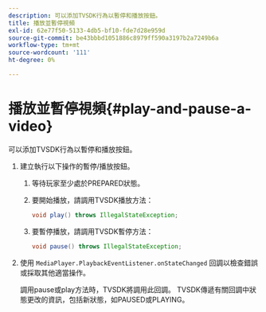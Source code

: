 ```yaml
---
description: 可以添加TVSDK行為以暫停和播放按鈕。
title: 播放並暫停視頻
exl-id: 62e77f50-5133-4db5-bf10-fde7d28e959d
source-git-commit: be43bbbd1051886c8979ff590a3197b2a7249b6a
workflow-type: tm+mt
source-wordcount: '111'
ht-degree: 0%

---
```


# 播放並暫停視頻{#play-and-pause-a-video}

可以添加TVSDK行為以暫停和播放按鈕。

1. 建立執行以下操作的暫停/播放按鈕。
   1. 等待玩家至少處於PREPARED狀態。
   1. 要開始播放，請調用TVSDK播放方法：

      ```java
      void play() throws IllegalStateException;
      ```

   1. 要暫停播放，請調用TVSDK暫停方法：

      ```java
      void pause() throws IllegalStateException;
      ```

1. 使用 `MediaPlayer.PlaybackEventListener.onStateChanged` 回調以檢查錯誤或採取其他適當操作。

   調用pause或play方法時，TVSDK將調用此回調。 TVSDK傳遞有關回調中狀態更改的資訊，包括新狀態，如PAUSED或PLAYING。

